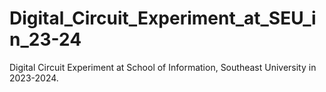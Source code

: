 # Digital_Circuit_Experiment_at_SEU_in_23-24
Digital Circuit Experiment at School of Information, Southeast University in 2023-2024.
